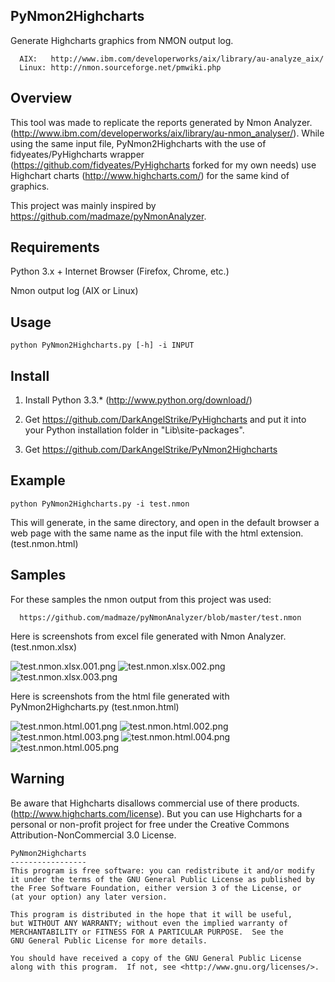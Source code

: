 ## PyNmon2Highcharts

   Generate Highcharts graphics from NMON output log.

      AIX:   http://www.ibm.com/developerworks/aix/library/au-analyze_aix/
      Linux: http://nmon.sourceforge.net/pmwiki.php

## Overview

   This tool was made to replicate the reports generated by Nmon Analyzer. (http://www.ibm.com/developerworks/aix/library/au-nmon_analyser/). While using the same input file, PyNmon2Highcharts with the use of fidyeates/PyHighcharts wrapper (https://github.com/fidyeates/PyHighcharts forked for my own needs) use Highchart charts (http://www.highcharts.com/) for the same kind of graphics.

   This project was mainly inspired by https://github.com/madmaze/pyNmonAnalyzer.
   
## Requirements

   Python 3.x + Internet Browser (Firefox, Chrome, etc.)

   Nmon output log (AIX or Linux)

## Usage

   ```
   python PyNmon2Highcharts.py [-h] -i INPUT
   ```

## Install

   1) Install Python 3.3.* (http://www.python.org/download/)

   2) Get https://github.com/DarkAngelStrike/PyHighcharts and put it into your Python installation folder in "Lib\site-packages".

   3) Get https://github.com/DarkAngelStrike/PyNmon2Highcharts
   
## Example

   ```
   python PyNmon2Highcharts.py -i test.nmon
   ```

   This will generate, in the same directory, and open in the default browser a web page with the same name as the input file with the html extension. (test.nmon.html)

## Samples

   For these samples the nmon output from this project was used:

      https://github.com/madmaze/pyNmonAnalyzer/blob/master/test.nmon

   Here is screenshots from excel file generated with Nmon Analyzer. (test.nmon.xlsx)

![test.nmon.xlsx.001.png](https://raw.github.com/DarkAngelStrike/PyNmon2Highcharts/master/Samples/test.nmon.html.001.png)
![test.nmon.xlsx.002.png](https://raw.github.com/DarkAngelStrike/PyNmon2Highcharts/master/Samples/test.nmon.html.002.png)
![test.nmon.xlsx.003.png](https://raw.github.com/DarkAngelStrike/PyNmon2Highcharts/master/Samples/test.nmon.html.003.png)

   Here is screenshots from the html file generated with PyNmon2Highcharts.py (test.nmon.html)
   
![test.nmon.html.001.png](https://raw.github.com/DarkAngelStrike/PyNmon2Highcharts/master/Samples/test.nmon.html.001.png)
![test.nmon.html.002.png](https://raw.github.com/DarkAngelStrike/PyNmon2Highcharts/master/Samples/test.nmon.html.002.png)
![test.nmon.html.003.png](https://raw.github.com/DarkAngelStrike/PyNmon2Highcharts/master/Samples/test.nmon.html.003.png)
![test.nmon.html.004.png](https://raw.github.com/DarkAngelStrike/PyNmon2Highcharts/master/Samples/test.nmon.html.004.png)
![test.nmon.html.005.png](https://raw.github.com/DarkAngelStrike/PyNmon2Highcharts/master/Samples/test.nmon.html.005.png)

## Warning 

   Be aware that Highcharts disallows commercial use of there products. (http://www.highcharts.com/license). But you can use Highcharts for a personal or non-profit project for free under the Creative Commons Attribution-NonCommercial 3.0 License.

   ```
   PyNmon2Highcharts
   -----------------
   This program is free software: you can redistribute it and/or modify
   it under the terms of the GNU General Public License as published by
   the Free Software Foundation, either version 3 of the License, or
   (at your option) any later version.

   This program is distributed in the hope that it will be useful,
   but WITHOUT ANY WARRANTY; without even the implied warranty of
   MERCHANTABILITY or FITNESS FOR A PARTICULAR PURPOSE.  See the
   GNU General Public License for more details.

   You should have received a copy of the GNU General Public License
   along with this program.  If not, see <http://www.gnu.org/licenses/>.
   ```